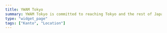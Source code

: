```yaml
---
title: YWAM Tokyo
summary: YWAM Tokyo is committed to reaching Tokyo and the rest of Japan through training, evangelism and mercy ministry.
type: "widget_page"
tags: ["Kanto", "Location"]
---
```

